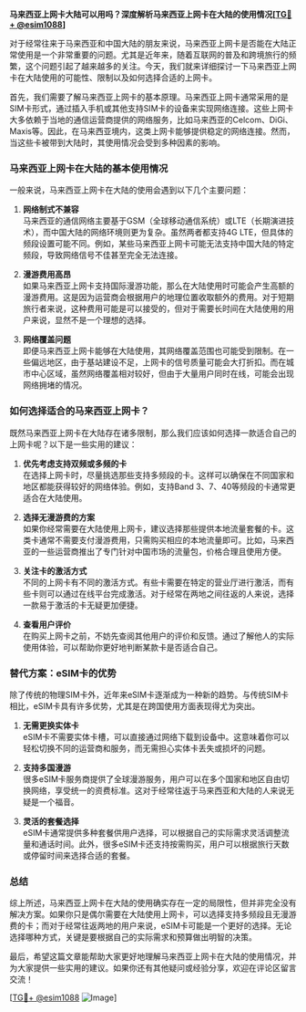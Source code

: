 **马来西亚上网卡大陆可以用吗？深度解析马来西亚上网卡在大陆的使用情况[[TG💪+ @esim1088](https://t.me/s/esim1088)]**

对于经常往来于马来西亚和中国大陆的朋友来说，马来西亚上网卡是否能在大陆正常使用是一个非常重要的问题。尤其是近年来，随着互联网的普及和跨境旅行的频繁，这个问题引起了越来越多的关注。今天，我们就来详细探讨一下马来西亚上网卡在大陆使用的可能性、限制以及如何选择合适的上网卡。

首先，我们需要了解马来西亚上网卡的基本原理。马来西亚上网卡通常采用的是SIM卡形式，通过插入手机或其他支持SIM卡的设备来实现网络连接。这些上网卡大多依赖于当地的通信运营商提供的网络服务，比如马来西亚的Celcom、DiGi、Maxis等。因此，在马来西亚境内，这类上网卡能够提供稳定的网络连接。然而，当这些卡被带到大陆时，其使用情况会受到多种因素的影响。

### 马来西亚上网卡在大陆的基本使用情况

一般来说，马来西亚上网卡在大陆的使用会遇到以下几个主要问题：

1. **网络制式不兼容**  
   马来西亚的通信网络主要基于GSM（全球移动通信系统）或LTE（长期演进技术），而中国大陆的网络环境则更为复杂。虽然两者都支持4G LTE，但具体的频段设置可能不同。例如，某些马来西亚上网卡可能无法支持中国大陆的特定频段，导致网络信号不佳甚至完全无法连接。

2. **漫游费用高昂**  
   如果马来西亚上网卡支持国际漫游功能，那么在大陆使用时可能会产生高额的漫游费用。这是因为运营商会根据用户的地理位置收取额外的费用。对于短期旅行者来说，这种费用可能是可以接受的，但对于需要长时间在大陆使用的用户来说，显然不是一个理想的选择。

3. **网络覆盖问题**  
   即便马来西亚上网卡能够在大陆使用，其网络覆盖范围也可能受到限制。在一些偏远地区，由于基站建设不足，上网卡的信号质量可能会大打折扣。而在城市中心区域，虽然网络覆盖相对较好，但由于大量用户同时在线，可能会出现网络拥堵的情况。

### 如何选择适合的马来西亚上网卡？

既然马来西亚上网卡在大陆存在诸多限制，那么我们应该如何选择一款适合自己的上网卡呢？以下是一些实用的建议：

1. **优先考虑支持双频或多频的卡**  
   在选择上网卡时，尽量挑选那些支持多频段的卡。这样可以确保在不同国家和地区都能获得较好的网络体验。例如，支持Band 3、7、40等频段的卡通常更适合在大陆使用。

2. **选择无漫游费的方案**  
   如果你经常需要在大陆使用上网卡，建议选择那些提供本地流量套餐的卡。这类卡通常不需要支付漫游费用，只需购买相应的本地流量即可。比如，马来西亚的一些运营商推出了专门针对中国市场的流量包，价格合理且使用方便。

3. **关注卡的激活方式**  
   不同的上网卡有不同的激活方式。有些卡需要在特定的营业厅进行激活，而有些卡则可以通过在线平台完成激活。对于经常在两地之间往返的人来说，选择一款易于激活的卡无疑更加便捷。

4. **查看用户评价**  
   在购买上网卡之前，不妨先查阅其他用户的评价和反馈。通过了解他人的实际使用体验，可以帮助你更好地判断某款卡是否适合自己。

### 替代方案：eSIM卡的优势

除了传统的物理SIM卡外，近年来eSIM卡逐渐成为一种新的趋势。与传统SIM卡相比，eSIM卡具有许多优势，尤其是在跨国使用方面表现得尤为突出。

1. **无需更换实体卡**  
   eSIM卡不需要实体卡槽，可以直接通过网络下载到设备中。这意味着你可以轻松切换不同的运营商和服务，而无需担心实体卡丢失或损坏的问题。

2. **支持多国漫游**  
   很多eSIM卡服务商提供了全球漫游服务，用户可以在多个国家和地区自由切换网络，享受统一的资费标准。这对于经常往返于马来西亚和大陆的人来说无疑是一个福音。

3. **灵活的套餐选择**  
   eSIM卡通常提供多种套餐供用户选择，可以根据自己的实际需求灵活调整流量和通话时间。此外，很多eSIM卡还支持按需购买，用户可以根据旅行天数或停留时间来选择合适的套餐。

### 总结

综上所述，马来西亚上网卡在大陆的使用确实存在一定的局限性，但并非完全没有解决方案。如果你只是偶尔需要在大陆使用上网卡，可以选择支持多频段且无漫游费的卡；而对于经常往返两地的用户来说，eSIM卡可能是一个更好的选择。无论选择哪种方式，关键是要根据自己的实际需求和预算做出明智的决策。

最后，希望这篇文章能帮助大家更好地理解马来西亚上网卡在大陆的使用情况，并为大家提供一些实用的建议。如果你还有其他疑问或经验分享，欢迎在评论区留言交流！

[[TG💪+ @esim1088](https://t.me/s/esim1088) ![Image](https://i.postimg.cc/4NQfJmqS/Snipaste-2025-05-13-00-14-12.png)]